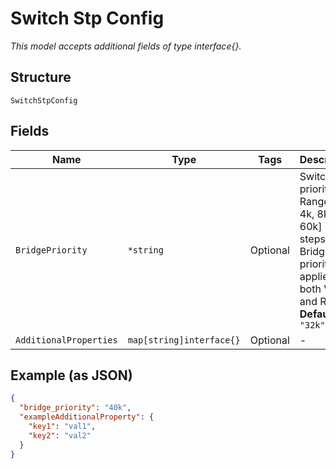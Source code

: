 
# Switch Stp Config

*This model accepts additional fields of type interface{}.*

## Structure

`SwitchStpConfig`

## Fields

| Name | Type | Tags | Description |
|  --- | --- | --- | --- |
| `BridgePriority` | `*string` | Optional | Switch STP priority. Range [0, 4k, 8k.. 60k] in steps of 4k. Bridge priority applies to both VSTP and RSTP.<br>**Default**: `"32k"` |
| `AdditionalProperties` | `map[string]interface{}` | Optional | - |

## Example (as JSON)

```json
{
  "bridge_priority": "40k",
  "exampleAdditionalProperty": {
    "key1": "val1",
    "key2": "val2"
  }
}
```

